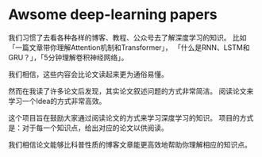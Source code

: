 # Awsome deep-learning papers

我们习惯了去看各种各样的博客、教程、公众号去了解深度学习的知识。
比如「一篇文章带你理解Attention机制和Transformer」，
「什么是RNN、LSTM和GRU？」，「5分钟理解卷积神经网络」。

我们相信，这些内容会比论文读起来更为通俗易懂。

然而在我读了许多论文后发现，其实论文叙述问题的方式非常简洁。
阅读论文来学习一个Idea的方式非常高效。

这个项目旨在鼓励大家通过阅读论文的方式来学习深度学习的知识。
项目的方式是：对于每一个知识点，给出对应的论文以供阅读。

我们相信论文能够比科普性质的博客文章能更高效地帮助你理解相应的知识点。